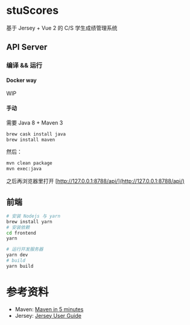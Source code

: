 # stuScores

基于 Jersey + Vue 2 的 C/S 学生成绩管理系统

## API Server

### 编译 && 运行

#### Docker way
WIP

#### 手动
需要 Java 8 + Maven 3
```bash
brew cask install java
brew install maven
````

然后：
```bash
mvn clean package
mvn exec:java
```
之后再浏览器里打开 [http://127.0.0.1:8788/api/](http://127.0.0.1:8788/api/)

## 前端
```bash
# 安装 Nodejs 与 yarn
brew install yarn
# 安装依赖
cd frontend
yarn

# 运行开发服务器
yarn dev
# build
yarn build
```

# 参考资料

+ Maven: [Maven in 5 minutes](http://maven.apache.org/guides/getting-started/maven-in-five-minutes.html)
+ Jersey: [Jersey User Guide](https://jersey.java.net/documentation/latest/index.html)